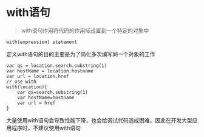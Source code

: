 # with语句

> with语句作用将代码的作用域设置到一个特定的对象中

```
with(expression) statement
```

定义with语句的目的主要是为了简化多次编写同一个对象的工作

```
var qs = location.search.substring(1)
var hostName = location.hostname
var url = location.href
// use with
with(location){
    var qs=search.substring(1)
    var hostName=hostname
    var url = href
}
```

大量使用with语句会导致性能下降，也会给调试代码造成困难，因此在开发大型应用程序时，不建议使用with语句